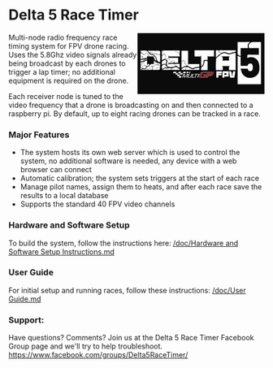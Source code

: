 # Delta 5 Race Timer

<img src="doc/img/delta5racetimer.jpg" align="right" alt="Delta5 Race Timer"/>

Multi-node radio frequency race timing system for FPV drone racing. Uses the 5.8Ghz video signals already being broadcast by each drones to trigger a lap timer; no additional equipment is required on the drone.

Each receiver node is tuned to the video frequency that a drone is broadcasting on and then connected to a raspberry pi. By default, up to eight racing drones can be tracked in a race.

### Major Features
* The system hosts its own web server which is used to control the system, no additional software is needed, any device with a web browser can connect
* Automatic calibration; the system sets triggers at the start of each race
* Manage pilot names, assign them to heats, and after each race save the results to a local database
* Supports the standard 40 FPV video channels

### Hardware and Software Setup
To build the system, follow the instructions here: [/doc/Hardware and Software Setup Instructions.md](/doc/Hardware%20and%20Software%20Setup%20Instructions.md)

### User Guide
For initial setup and running races, follow these instructions: [/doc/User Guide.md](/doc/User%20Guide.md)

### Support:
Have questions? Comments? Join us at the Delta 5 Race Timer Facebook Group page and we'll try to help troubleshoot.
https://www.facebook.com/groups/Delta5RaceTimer/
